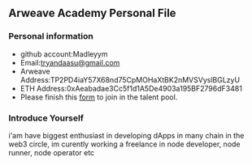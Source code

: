 ## Arweave Academy Personal File

### Personal information

- github account:Madleyym
- Email:tryandaasu@gmail.com
- Arweave Address:TP2PD4iaY57X68nd75CpMOHaXtBK2nMVSVyslBGLzyU
- ETH Address:0xAeabadae3Cc5f1d1A5De4903a195BF2796dF3481
- Please finish this [form](https://docs.google.com/forms/d/e/1FAIpQLSfWA5fIIcBgmRppm3jNz5vmf9Mai_QMVil-2pO4r7YKn_Zhtw/viewform?usp=sf_link) to join in the talent pool.

### Introduce Yourself

i'am have biggest enthusiast in developing dApps in many chain in the web3 circle, im curently working a freelance in node developer, node runner, node operator etc

